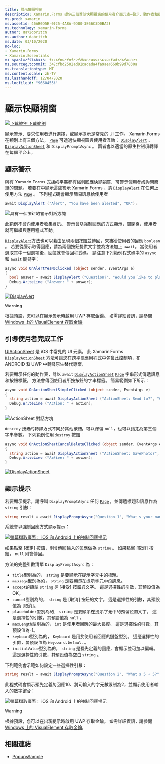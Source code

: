 ```yaml
---
title: 顯示快顯視窗
description: Xamarin.Forms 提供三個類似快顯視窗的使用者介面元素–警示、動作表和提示。 本文示範如何使用警示、動作表和提示 Api 來顯示對話方塊，以詢問使用者簡單的問題、引導使用者完成工作，以及顯示提示。
ms.prod: xamarin
ms.assetid: 46AB0D5E-0025-4A8A-9D00-3E66C3D0BA2E
ms.technology: xamarin-forms
author: davidbritch
ms.author: dabritch
ms.date: 03/10/2020
no-loc:
- Xamarin.Forms
- Xamarin.Essentials
ms.openlocfilehash: f1caf08cf0fc2fdba6c9a9156280f9d3dafe0322
ms.sourcegitcommit: 342cfbd2502ad92cadada4fa9aec669b99d7830a
ms.translationtype: MT
ms.contentlocale: zh-TW
ms.lasthandoff: 12/04/2020
ms.locfileid: "96604556"
---
```

# <a name="display-pop-ups"></a>顯示快顯視窗

[![下載範例](~/media/shared/download.png) 下載範例](/samples/xamarin/xamarin-forms-samples/navigation-pop-ups)

顯示警示、要求使用者進行選擇，或顯示提示是常見的 UI 工作。 Xamarin.Forms 在類別上有三個方法， [`Page`](xref:Xamarin.Forms.Page) 可透過快顯視窗與使用者互動： [`DisplayAlert`](xref:Xamarin.Forms.Page.DisplayAlert*) 、 [`DisplayActionSheet`](xref:Xamarin.Forms.Page.DisplayActionSheet*) 和 `DisplayPromptAsync` 。 兩者會以適當的原生控制項轉譯在每個平台上。

## <a name="display-an-alert"></a>顯示警示

所有 Xamarin.Forms 支援的平臺都有強制回應快顯視窗，可警示使用者或詢問簡單的問題。 若要在中顯示這些警示 Xamarin.Forms ，請 [`DisplayAlert`](xref:Xamarin.Forms.Page.DisplayAlert*) 在任何上使用方法 [`Page`](xref:Xamarin.Forms.Page) 。 下列程式碼會顯示簡易訊息給使用者：

```csharp
await DisplayAlert ("Alert", "You have been alerted", "OK");
```

![具有一個按鈕的警示對話方塊](pop-ups-images/alert.png)

此範例不會向使用者收集資訊。 警示會以強制回應的方式顯示，關閉後，使用者就可繼續與應用程式互動。

[`DisplayAlert`](xref:Xamarin.Forms.Page.DisplayAlert*)方法也可以藉由呈現兩個按鈕並傳回，來捕獲使用者的回應 `boolean` 。 若要從警示取得回應，請為兩個按鈕提供文字並為方法加上 `await`。 當使用者選取其中一個選項後，回答就會傳回程式碼。 請注意下列範例程式碼中的 `async` 和 `await` 關鍵字：

```csharp
async void OnAlertYesNoClicked (object sender, EventArgs e)
{
  bool answer = await DisplayAlert ("Question?", "Would you like to play a game", "Yes", "No");
  Debug.WriteLine ("Answer: " + answer);
}
```

[![DisplayAlert](pop-ups-images/alert2-sml.png "有兩個按鈕的警示對話方塊")](pop-ups-images/alert2.png#lightbox "有兩個按鈕的警示對話方塊")

> [!WARNING]
> 根據預設，您可以在顯示警示時啟用 UWP 存取金鑰。 如需詳細資訊，請參閱 [Windows 上的 VisualElement 存取金鑰](~/xamarin-forms/platform/windows/visualelement-access-keys.md)。

## <a name="guide-users-through-tasks"></a>引導使用者完成工作

[UIActionSheet](https://developer.apple.com/library/ios/documentation/uikit/reference/uiactionsheet_class/Reference/Reference.html) 是 iOS 中常見的 UI 元素。 此 Xamarin.Forms [`DisplayActionSheet`](xref:Xamarin.Forms.Page.DisplayActionSheet*) 方法可讓您在跨平臺應用程式中包含此控制項，在 ANDROID 和 UWP 中轉譯原生替代專案。

若要顯示任何的動作表，請以 `await` [`DisplayActionSheet`](xref:Xamarin.Forms.Page.DisplayActionSheet*) [`Page`](xref:Xamarin.Forms.Page) 字串形式傳遞訊息和按鈕標籤。 方法會傳回使用者所按按鈕的字串標籤。 簡易範例如下所示︰

```csharp
async void OnActionSheetSimpleClicked (object sender, EventArgs e)
{
  string action = await DisplayActionSheet ("ActionSheet: Send to?", "Cancel", null, "Email", "Twitter", "Facebook");
  Debug.WriteLine ("Action: " + action);
}
```

![ActionSheet 對話方塊](pop-ups-images/action.png)

`destroy` 按鈕的轉譯方式不同於其他按鈕，可以保留 `null`，也可以指定為第三個字串參數。 下列範例使用 `destroy` 按鈕︰

```csharp
async void OnActionSheetCancelDeleteClicked (object sender, EventArgs e)
{
  string action = await DisplayActionSheet ("ActionSheet: SavePhoto?", "Cancel", "Delete", "Photo Roll", "Email");
  Debug.WriteLine ("Action: " + action);
}
```

[![DisplayActionSheet](pop-ups-images/action2-sml.png "具有終結按鈕的動作表對話方塊")](pop-ups-images/action2.png#lightbox "具有終結按鈕的動作表對話方塊")

## <a name="display-a-prompt"></a>顯示提示

若要顯示提示，請呼叫 `DisplayPromptAsync` 任何 [`Page`](xref:Xamarin.Forms.Page) ，並傳遞標題和訊息作為 `string` 引數：

```csharp
string result = await DisplayPromptAsync("Question 1", "What's your name?");
```

系統會以強制回應方式顯示提示：

[![螢幕擷取畫面： iOS 和 Android 上的強制回應提示](pop-ups-images/simple-prompt.png "強制回應提示")](pop-ups-images/simple-prompt-large.png#lightbox "強制回應提示")

如果點擊 [確定] 按鈕，則會傳回輸入的回應做為 `string` 。 如果點擊 [取消] 按鈕， `null` 則會傳回。

方法的完整引數清單 `DisplayPromptAsync` 為：

- `title`型別為的， `string` 是要顯示在提示字元中的標題。
- `message`型別為的， `string` 是要顯示在提示字元中的訊息。
- `accept`的類型 `string` 是 [接受] 按鈕的文字。 這是選擇性的引數，其預設值為 OK。
- `cancel`型別為的， `string` 是 [取消] 按鈕的文字。 這是選擇性的引數，其預設值為 [取消]。
- `placeholder`型別為的， `string` 是要顯示在提示字元中的預留位置文字。 這是選擇性的引數，其預設值為 `null` 。
- `maxLength`型別為的， `int` 是使用者回應的最大長度。 這是選擇性的引數，其預設值為-1。
- `keyboard`型別為的， `Keyboard` 是用於使用者回應的鍵盤型別。 這是選擇性的引數，其預設值為 `Keyboard.Default` 。
- `initialValue`型別為的， `string` 是預先定義的回應，會顯示並可加以編輯。 這是選擇性的引數，其預設值為空白 `string` 。

下列範例會示範如何設定一些選擇性引數：

```csharp
string result = await DisplayPromptAsync("Question 2", "What's 5 + 5?", initialValue: "10", maxLength: 2, keyboard: Keyboard.Numeric);
```

此程式碼會顯示預先定義的回應10、將可輸入的字元數限制為2，並顯示使用者輸入的數字鍵台：

[![螢幕擷取畫面： iOS 和 Android 上的強制回應提示](pop-ups-images/keyboard-prompt.png "強制回應提示")](pop-ups-images/keyboard-prompt-large.png#lightbox "強制回應提示")

> [!WARNING]
> 根據預設，您可以在出現提示時啟用 UWP 存取金鑰。 如需詳細資訊，請參閱 [Windows 上的 VisualElement 存取金鑰](~/xamarin-forms/platform/windows/visualelement-access-keys.md)。

## <a name="related-links"></a>相關連結

- [PopupsSample](/samples/xamarin/xamarin-forms-samples/navigation-pop-ups)
